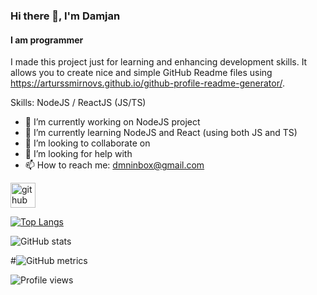 ### Hi there 👋, I'm Damjan
#### I am programmer
I made this project just for learning and enhancing development skills. It allows you to create nice and simple GitHub Readme files using https://arturssmirnovs.github.io/github-profile-readme-generator/.

Skills: NodeJS / ReactJS (JS/TS)

- 🔭 I’m currently working on NodeJS project 
- 🌱 I’m currently learning NodeJS and React (using both JS and TS)
- 👯 I’m looking to collaborate on 
- 🤔 I’m looking for help with
- 📫 How to reach me: dmninbox@gmail.com 


[<img src='https://cdn.jsdelivr.net/npm/simple-icons@3.0.1/icons/github.svg' alt='github' height='40'>](https://github.com/githubdmn)  

[![Top Langs](https://github-readme-stats.vercel.app/api/top-langs/?username=githubdmn&layout=compact)](https://github.com/anuraghazra/github-readme-stats)

![GitHub stats](https://github-readme-stats.vercel.app/api?username=githubdmn&show_icons=true&count_private=true)  

#![GitHub metrics](https://metrics.lecoq.io/githubdmn)  

![Profile views](https://gpvc.arturio.dev/githubdmn)  